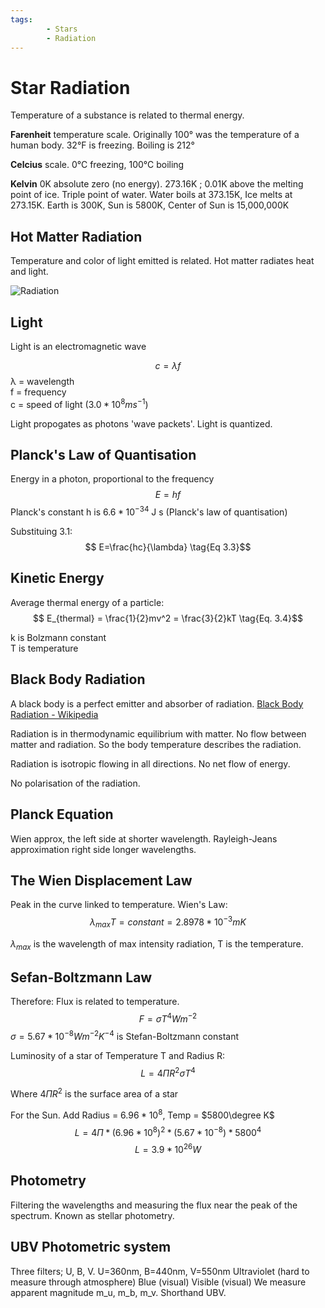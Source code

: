 ```yaml
---
tags:
        - Stars
        - Radiation
---
```


# Star Radiation

Temperature of a substance is related to thermal energy.

**Farenheit** temperature scale.  Originally 100&deg; was the temperature of a human body. 32&deg;F is freezing.  Boiling is 212&deg;

**Celcius** scale. 0&deg;C freezing, 100&deg;C boiling

**Kelvin** 0K absolute zero (no energy). 273.16K ; 0.01K above the melting point of ice.  Triple point of water.  Water boils at 373.15K, Ice melts at 273.15K.  Earth is 300K, Sun is 5800K, Center of Sun is 15,000,000K

## Hot Matter Radiation
Temperature and color of light emitted is related.  Hot matter radiates heat and light.

![Radiation](https://upload.wikimedia.org/wikipedia/commons/thumb/c/cf/EM_Spectrum_Properties_edit.svg/2560px-EM_Spectrum_Properties_edit.svg.png)

## Light
Light is an electromagnetic wave

$$ c = \lambda f \tag{Eq 3.1}$$
&lambda; = wavelength \
f = frequency \
c = speed of light $(3.0 * 10^8 ms^{-1})$

Light propogates as photons 'wave packets'.  Light is quantized.

## Planck's Law of Quantisation

Energy in a photon, proportional to the frequency
$$ E=hf \tag{Eq 3.2} $$
Planck's constant h is $6.6*10^{-34}$ J s (Planck's law of quantisation)

Substituing 3.1:
$$ E=\frac{hc}{\lambda} \tag{Eq 3.3}$$

## Kinetic Energy

Average thermal energy of a particle:
$$ E_{thermal} = \frac{1}{2}mv^2 = \frac{3}{2}kT \tag{Eq. 3.4}$$

k is Bolzmann constant \
T is temperature

## Black Body Radiation

A black body is a perfect emitter and absorber of radiation.
[Black Body Radiation - Wikipedia](https://en.wikipedia.org/wiki/Black-body_radiation)

Radiation is in thermodynamic equilibrium with matter.  No flow between matter and radiation.  So the body temperature describes the radiation.

Radiation is isotropic flowing in all directions.  No net flow of energy.

No polarisation of the radiation.

## Planck Equation
Wien approx, the left side at shorter wavelength. Rayleigh-Jeans approximation right side longer wavelengths.

## The Wien Displacement Law

Peak in the curve linked to temperature.  Wien's Law:
$$ \lambda_{max}T = constant = 2.8978 * 10^{-3}mK \tag{Eq 3.5} $$

$\lambda_{max}$ is the wavelength of max intensity radiation, T is the temperature.

## Sefan-Boltzmann Law
Therefore: Flux is related to temperature.
$$ F = \sigma T^4 Wm^{-2} \tag{Eq 3.6} $$
$\sigma = 5.67*10^{-8} W m^{-2}K^{-4}$ is Stefan-Boltzmann constant

Luminosity of a star of Temperature T and Radius R:
$$ L = 4 \Pi R^2 \sigma T^4 $$

Where $4 \Pi R^2$ is the surface area of a star

For the Sun. Add Radius = $6.96 * 10^8$, Temp = $5800\degree K$
$$ L = 4 \Pi * (6.96 * 10^8)^2 * (5.67*10^{-8}) * 5800^4 $$
$$ L = 3.9 * 10^{26}W $$

## Photometry
Filtering the wavelengths and measuring the flux near the peak of the spectrum.  Known as stellar photometry.

## UBV Photometric system
Three filters; U, B, V.  U=360nm, B=440nm, V=550nm
Ultraviolet (hard to measure through atmosphere)
Blue (visual)
Visible (visual)
We measure apparent magnitude m_u, m_b, m_v.  Shorthand UBV.